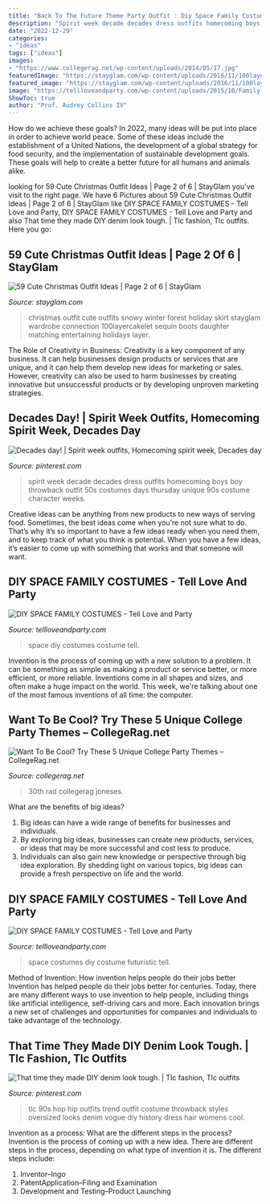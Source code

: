 ```yaml
---
title: "Back To The Future Theme Party Outfit : Diy Space Family Costumes"
description: "Spirit week decade decades dress outfits homecoming boys boy throwback outfit 50s costumes days thursday unique 90s costume character weeks"
date: "2022-12-29"
categories:
- "ideas"
tags: ["ideas"]
images:
- "https://www.collegerag.net/wp-content/uploads/2014/05/17.jpg"
featuredImage: "https://stayglam.com/wp-content/uploads/2016/11/100layercakelet.jpg"
featured_image: "https://stayglam.com/wp-content/uploads/2016/11/100layercakelet.jpg"
image: "https://tellloveandparty.com/wp-content/uploads/2015/10/Family-futuristic-costume-Tell-love-and-Party.jpg"
ShowToc: true
author: "Prof. Audrey Collins IV"
---
```



How do we achieve these goals?
In 2022, many ideas will be put into place in order to achieve world peace. Some of these ideas include the establishment of a United Nations, the development of a global strategy for food security, and the implementation of sustainable development goals. These goals will help to create a better future for all humans and animals alike.

	

		
looking for 59 Cute Christmas Outfit Ideas | Page 2 of 6 | StayGlam you've visit to the right page. We have 6 Pictures about 59 Cute Christmas Outfit Ideas | Page 2 of 6 | StayGlam like DIY SPACE FAMILY COSTUMES - Tell Love and Party, DIY SPACE FAMILY COSTUMES - Tell Love and Party and also That time they made DIY denim look tough. | Tlc fashion, Tlc outfits. Here you go:
		
    
## 59 Cute Christmas Outfit Ideas | Page 2 Of 6 | StayGlam

<img loading=lazy src="https://stayglam.com/wp-content/uploads/2016/11/100layercakelet.jpg" onerror="this.onerror=null;this.src='https://tse1.mm.bing.net/th?id=OIP.BLXrMp2cRXPFOe4c46C7hAAAAA&amp;pid=15.1';" alt="59 Cute Christmas Outfit Ideas | Page 2 of 6 | StayGlam">

_Source: stayglam.com_

>christmas outfit cute outfits snowy winter forest holiday skirt stayglam wardrobe connection 100layercakelet sequin boots daughter matching entertaining holidays layer. 

	

The Role of Creativity in Business:
Creativity is a key component of any business. It can help businesses design products or services that are unique, and it can help them develop new ideas for marketing or sales. However, creativity can also be used to harm businesses by creating innovative but unsuccessful products or by developing unproven marketing strategies.

    
## Decades Day! | Spirit Week Outfits, Homecoming Spirit Week, Decades Day

<img loading=lazy src="https://i.pinimg.com/736x/f3/4e/41/f34e4119c654010daa928c7fc78761d5.jpg" onerror="this.onerror=null;this.src='https://tse2.mm.bing.net/th?id=OIP.wiu73PFcJJgdAQmbfbvIcQHaFg&amp;pid=15.1';" alt="Decades day! | Spirit week outfits, Homecoming spirit week, Decades day">

_Source: pinterest.com_

>spirit week decade decades dress outfits homecoming boys boy throwback outfit 50s costumes days thursday unique 90s costume character weeks. 

	

Creative ideas can be anything from new products to new ways of serving food. Sometimes, the best ideas come when you’re not sure what to do. That’s why it’s so important to have a few ideas ready when you need them, and to keep track of what you think is potential. When you have a few ideas, it’s easier to come up with something that works and that someone will want.

    
## DIY SPACE FAMILY COSTUMES - Tell Love And Party

<img loading=lazy src="https://tellloveandparty.com/wp-content/uploads/2015/10/Family-Space-Costume-ideas-Tell-Love-and-Party.jpg" onerror="this.onerror=null;this.src='https://tse3.mm.bing.net/th?id=OIP.aLwNIH8BLBj3vvQ1JyLiZAHaLH&amp;pid=15.1';" alt="DIY SPACE FAMILY COSTUMES - Tell Love and Party">

_Source: tellloveandparty.com_

>space diy costumes costume tell. 

	

Invention is the process of coming up with a new solution to a problem. It can be something as simple as making a product or service better, or more efficient, or more reliable. Inventions come in all shapes and sizes, and often make a huge impact on the world. This week, we're talking about one of the most famous inventions of all time: the computer.

    
## Want To Be Cool? Try These 5 Unique College Party Themes – CollegeRag.net

<img loading=lazy src="https://www.collegerag.net/wp-content/uploads/2014/05/17.jpg" onerror="this.onerror=null;this.src='https://tse4.mm.bing.net/th?id=OIP.ORWrU7-3LSyJ2y1VLZ_x8QHaE8&amp;pid=15.1';" alt="Want To Be Cool? Try These 5 Unique College Party Themes – CollegeRag.net">

_Source: collegerag.net_

>30th rad collegerag joneses. 

	

What are the benefits of big ideas?
1. Big ideas can have a wide range of benefits for businesses and individuals. 
2. By exploring big ideas, businesses can create new products, services, or ideas that may be more successful and cost less to produce. 
3. Individuals can also gain new knowledge or perspective through big idea exploration. By shedding light on various topics, big ideas can provide a fresh perspective on life and the world.

    
## DIY SPACE FAMILY COSTUMES - Tell Love And Party

<img loading=lazy src="https://tellloveandparty.com/wp-content/uploads/2015/10/Family-futuristic-costume-Tell-love-and-Party.jpg" onerror="this.onerror=null;this.src='https://tse1.mm.bing.net/th?id=OIP.xJ-hfe25Dz0voMJ-kbmWhQHaLH&amp;pid=15.1';" alt="DIY SPACE FAMILY COSTUMES - Tell Love and Party">

_Source: tellloveandparty.com_

>space costumes diy costume futuristic tell. 

	

Method of Invention: How invention helps people do their jobs better
Invention has helped people do their jobs better for centuries. Today, there are many different ways to use invention to help people, including things like artificial intelligence, self-driving cars and more. Each innovation brings a new set of challenges and opportunities for companies and individuals to take advantage of the technology.

    
## That Time They Made DIY Denim Look Tough. | Tlc Fashion, Tlc Outfits

<img loading=lazy src="https://i.pinimg.com/736x/26/9f/e1/269fe1668e06e3f83395e0f4b70caa2c--tlc-costume-s-outfit.jpg" onerror="this.onerror=null;this.src='https://tse1.mm.bing.net/th?id=OIP.sVGgaIIqURPa9h72vQxOTwHaKs&amp;pid=15.1';" alt="That time they made DIY denim look tough. | Tlc fashion, Tlc outfits">

_Source: pinterest.com_

>tlc 90s hop hip outfits trend outfit costume throwback styles oversized looks denim vogue diy history dress hair womens cool. 

	

Invention as a process: What are the different steps in the process?
Invention is the process of coming up with a new idea. There are different steps in the process, depending on what type of invention it is. The different steps include: 
1. Inventor–Ingo 
2. PatentApplication–Filing and Examination 
3. Development and Testing–Product Launching 

